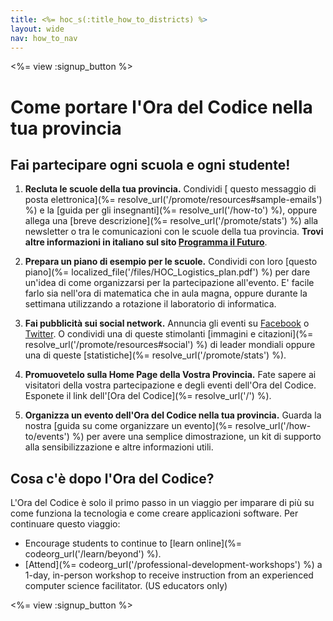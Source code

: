 ```yaml
---
title: <%= hoc_s(:title_how_to_districts) %>
layout: wide
nav: how_to_nav
---
```

<%= view :signup_button %>

# Come portare l'Ora del Codice nella tua provincia

## Fai partecipare ogni scuola e ogni studente!

1. **Recluta le scuole della tua provincia.** Condividi [ questo messaggio di posta elettronica](%= resolve_url('/promote/resources#sample-emails') %) e la [guida per gli insegnanti](%= resolve_url('/how-to') %), oppure allega una [breve descrizione](%= resolve_url('/promote/stats') %) alla newsletter o tra le comunicazioni con le scuole della tua provincia. **Trovi altre informazioni in italiano sul sito <a href="https://www.programmailfuturo.it/come/ora-del-codice/introduzione" target="_blank">Programma il Futuro</a>**.

2. **Prepara un piano di esempio per le scuole.** Condividi con loro [questo piano](%= localized_file('/files/HOC_Logistics_plan.pdf') %) per dare un'idea di come organizzarsi per la partecipazione all'evento. E' facile farlo sia nell'ora di matematica che in aula magna, oppure durante la settimana utilizzando a rotazione il laboratorio di informatica.

3. **Fai pubblicità sui social network.** Annuncia gli eventi su [Facebook](https://www.facebook.com/sharer/sharer.php?u=http%3A%2F%2Fhourofcode.com%2Fus) o [Twitter](https://twitter.com/intent/tweet?url=http%3A%2F%2Fhourofcode.com&text=I%27m%20participating%20in%20this%20year%27s%20%23HourOfCode%2C%20are%20you%3F%20%40codeorg&original_referer=https%3A%2F%2Fwww.google.com%2Furl%3Fq%3Dhttps%253A%252F%252Ftwitter.com%252Fshare%253Fhashtags%253D%2526amp%253Brelated%253Dcodeorg%2526amp%253Btext%253DI%252527m%252Bparticipating%252Bin%252Bthis%252Byear%252527s%252B%252523HourOfCode%25252C%252Bare%252Byou%25253F%252B%252540codeorg%2526amp%253Burl%253Dhttp%25253A%25252F%25252Fhourofcode.com%26sa%3DD%26sntz%3D1%26usg%3DAFQjCNE1GLTUbKZfMlEh9Aj5w0iswz6PYQ&related=codeorg&hashtags=). O condividi una di queste stimolanti [immagini e citazioni](%= resolve_url('/promote/resources#social') %) di leader mondiali oppure una di queste [statistiche](%= resolve_url('/promote/stats') %).

4. **Promuovetelo sulla Home Page della Vostra Provincia.** Fate sapere ai visitatori della vostra partecipazione e degli eventi dell'Ora del Codice. Esponete il link dell'[Ora del Codice](%= resolve_url('/') %).

5. **Organizza un evento dell'Ora del Codice nella tua provincia.** Guarda la nostra [guida su come organizzare un evento](%= resolve_url('/how-to/events') %) per avere una semplice dimostrazione, un kit di supporto alla sensibilizzazione e altre informazioni utili.

## Cosa c'è dopo l'Ora del Codice?

L'Ora del Codice è solo il primo passo in un viaggio per imparare di più su come funziona la tecnologia e come creare applicazioni software. Per continuare questo viaggio:

- Encourage students to continue to [learn online](%= codeorg_url('/learn/beyond') %).
- [Attend](%= codeorg_url('/professional-development-workshops') %) a 1-day, in-person workshop to receive instruction from an experienced computer science facilitator. (US educators only)

<%= view :signup_button %>